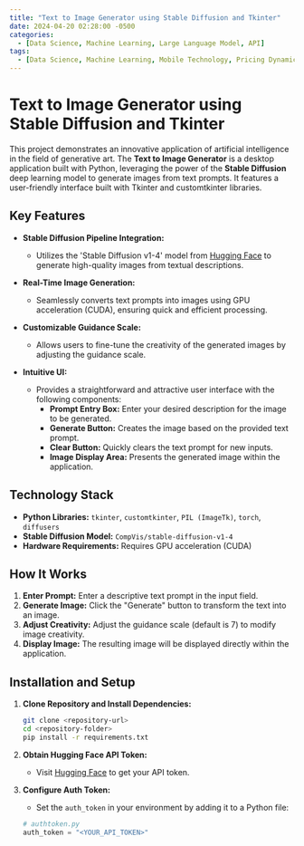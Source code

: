 ```yaml
---
title: "Text to Image Generator using Stable Diffusion and Tkinter"
date: 2024-04-20 02:28:00 -0500
categories: 
  - [Data Science, Machine Learning, Large Language Model, API]
tags: 
  - [Data Science, Machine Learning, Mobile Technology, Pricing Dynamics, Consumer Behavior, Technology Sector, Kaggle Dataset]
---
```


# Text to Image Generator using Stable Diffusion and Tkinter

This project demonstrates an innovative application of artificial intelligence in the field of generative art. The **Text to Image Generator** is a desktop application built with Python, leveraging the power of the **Stable Diffusion** deep learning model to generate images from text prompts. It features a user-friendly interface built with Tkinter and customtkinter libraries.

## Key Features

- **Stable Diffusion Pipeline Integration:**
  - Utilizes the 'Stable Diffusion v1-4' model from [Hugging Face](https://huggingface.co/CompVis/stable-diffusion-v-1-4) to generate high-quality images from textual descriptions.

- **Real-Time Image Generation:**
  - Seamlessly converts text prompts into images using GPU acceleration (CUDA), ensuring quick and efficient processing.

- **Customizable Guidance Scale:**
  - Allows users to fine-tune the creativity of the generated images by adjusting the guidance scale.

- **Intuitive UI:**
  - Provides a straightforward and attractive user interface with the following components:
    - **Prompt Entry Box:** Enter your desired description for the image to be generated.
    - **Generate Button:** Creates the image based on the provided text prompt.
    - **Clear Button:** Quickly clears the text prompt for new inputs.
    - **Image Display Area:** Presents the generated image within the application.

## Technology Stack

- **Python Libraries:** `tkinter`, `customtkinter`, `PIL (ImageTk)`, `torch`, `diffusers`
- **Stable Diffusion Model:** `CompVis/stable-diffusion-v1-4`
- **Hardware Requirements:** Requires GPU acceleration (CUDA)

## How It Works

1. **Enter Prompt:** Enter a descriptive text prompt in the input field.
2. **Generate Image:** Click the "Generate" button to transform the text into an image.
3. **Adjust Creativity:** Adjust the guidance scale (default is 7) to modify image creativity.
4. **Display Image:** The resulting image will be displayed directly within the application.

## Installation and Setup

1. **Clone Repository and Install Dependencies:**
    ```bash
    git clone <repository-url>
    cd <repository-folder>
    pip install -r requirements.txt
    ```

2. **Obtain Hugging Face API Token:**
   - Visit [Hugging Face](https://huggingface.co/CompVis/stable-diffusion-v-1-4) to get your API token.

3. **Configure Auth Token:**
   - Set the `auth_token` in your environment by adding it to a Python file:
   ```python
   # authtoken.py
   auth_token = "<YOUR_API_TOKEN>"
